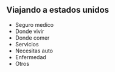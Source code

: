 ## Viajando a estados unidos

- Seguro medico
- Donde vivir
- Donde comer
- Servicios
- Necesitas auto
- Enfermedad
- Otros
